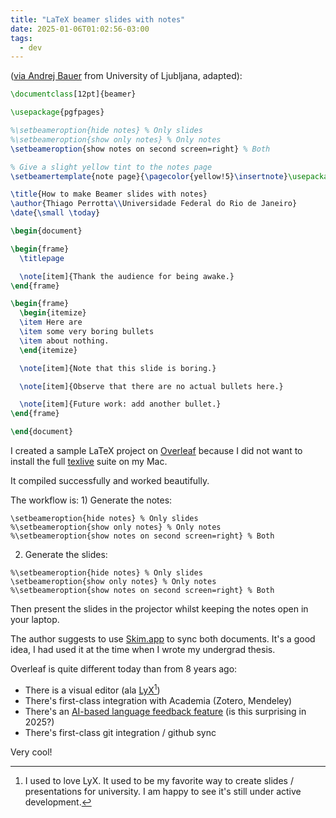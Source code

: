 ```yaml
---
title: "LaTeX beamer slides with notes"
date: 2025-01-06T01:02:56-03:00
tags:
  - dev
---
```


([via Andrej Bauer](https://gist.github.com/andrejbauer/ac361549ac2186be0cdb) from University of Ljubljana, adapted):

```tex
\documentclass[12pt]{beamer}

\usepackage{pgfpages}

%\setbeameroption{hide notes} % Only slides
%\setbeameroption{show only notes} % Only notes
\setbeameroption{show notes on second screen=right} % Both

% Give a slight yellow tint to the notes page
\setbeamertemplate{note page}{\pagecolor{yellow!5}\insertnote}\usepackage{palatino}

\title{How to make Beamer slides with notes}
\author{Thiago Perrotta\\Universidade Federal do Rio de Janeiro}
\date{\small \today}

\begin{document}

\begin{frame}
  \titlepage

  \note[item]{Thank the audience for being awake.}
\end{frame}

\begin{frame}
  \begin{itemize}
  \item Here are
  \item some very boring bullets
  \item about nothing.
  \end{itemize}

  \note[item]{Note that this slide is boring.}

  \note[item]{Observe that there are no actual bullets here.}

  \note[item]{Future work: add another bullet.}
\end{frame}

\end{document}
```

I created a sample LaTeX project on [Overleaf](https://www.overleaf.com/)
because I did not want to install the full [texlive](https://tug.org/texlive/)
suite on my Mac.

It compiled successfully and worked beautifully.

The workflow is: 1) Generate the notes:

```
\setbeameroption{hide notes} % Only slides
%\setbeameroption{show only notes} % Only notes
%\setbeameroption{show notes on second screen=right} % Both
```

2) Generate the slides:

```
%\setbeameroption{hide notes} % Only slides
\setbeameroption{show only notes} % Only notes
%\setbeameroption{show notes on second screen=right} % Both
```

Then present the slides in the projector whilst keeping the notes open in your
laptop.

The author suggests to use [Skim.app](https://skim-app.sourceforge.io/) to sync
both documents. It's a good idea, I had used it at the time when I wrote my
undergrad thesis.

Overleaf is quite different today than from 8 years ago:

- There is a visual editor (ala [LyX](https://www.lyx.org/)[^1])
- There's first-class integration with Academia (Zotero, Mendeley)
- There's an [AI-based language feedback
  feature](https://www.overleaf.com/learn/how-to/Writefull_integration) (is this
  surprising in 2025?)
- There's first-class git integration / github sync

Very cool!

[^1]: I used to love LyX. It used to be my favorite way to create slides /
    presentations for university. I am happy to see it's still under active
    development.
